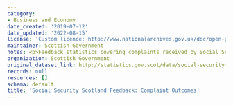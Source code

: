 ```yaml
---
category:
- Business and Economy
date_created: '2019-07-12'
date_updated: '2022-08-15'
license: 'Custom licence: http://www.nationalarchives.gov.uk/doc/open-government-licence/version/3/'
maintainer: Scottish Government
notes: <p>Feedback statistics covering complaints received by Social Security Scotland.</p>
organization: Scottish Government
original_dataset_link: http://statistics.gov.scot/data/social-security-scotland-feedback-complaint-outcomes
records: null
resources: []
schema: default
title: 'Social Security Scotland Feedback: Complaint Outcomes'
---
```

